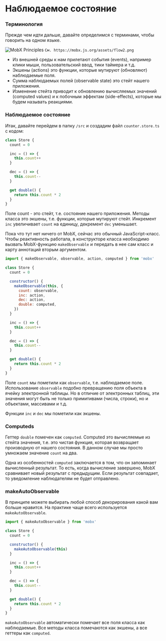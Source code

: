 # Наблюдаемое состояние

### Терминология

Прежде чем идти дальше, давайте определимся с терминами, чтобы говорить на одном языке.

![MobX Principles](/flow.png)
`См. https://mobx.js.org/assets/flow2.png`

- Из внешней среды к нам прилетают события (events), например клики мыши, пользовательский ввод, тики таймера и т.д.
- Экшены (actions) это функции, которые мутируют (обновляют) наблюдаемые поля.
- Сумма наблюдаемых полей (observable state) это стейт нашего приложения.
- Изменение стейта приводит к обновлению вычисляемых значений (computed values) и к побочным эффектам (side-effects), которые мы будем называть реакциями.

### Наблюдаемое состояние

Итак, давайте перейдем в папку `/src` и создадим файл `counter.store.ts` с кодом:

```js
class Store {
  count = 0

  inc = () => {
    this.count++
  }

  dec = () => {
    this.count--
  }

  get double() {
    return this.count * 2
  }
}
```

Поле count - это стейт, т.е. состояние нашего приложения. Методы класса это экшены, т.е. функции, которые мутируют стейт. Инкремент `inc` увеличивает `count` на единицу, декремент `dec` уменьшает.

Пока что тут нет ничего от MobX, сейчас это обычный JavaScript-класс. Чтобы реактивность работала, в конструкторе класса необходимо вызвать MobX-функцию `makeObservable` и передать в нее сам класс и карту аннотаций вторым аргументом.

```js
import { makeObservable, observable, action, computed } from 'mobx'

class Store {
  count = 0

  constructor() {
    makeObservable(this, {
      count: observable,
      inc: action,
      dec: action,
      double: computed,
    })
  }

  inc = () => {
    this.count++
  }

  dec = () => {
    this.count--
  }

  get double() {
    return this.count * 2
  }
}
```

Поле `count` мы пометили как `observable`, т.е. наблюдаемое поле. Использование `observable` подобно превращению поля объекта в ячейку электронной таблицы. Но в отличие от электронных таблиц, эти значения могут быть не только примитивами (числа, строки), но и объектами, массивами и т.д.

Функции `inc` и `dec` мы пометили как экшены.

### Computeds

Геттер `double` помечен как `computed`. Computed это вычисляемые из стейта значения, т.е. это чистая функция, которая возвращает производную от нашего состояния. В данном случае мы просто умножаем значение `count` на два.

Одна из особенностей `computed` заключается в том, что он запоминает вычисленный результат. То есть, когда вычисление завершено, MobX сравнивает новый результат с предыдущим. Если результат совпадает, то уведомление наблюдателям не будет отправлено.

### makeAutoObservable

В принципе можете выбирать любой способ декорирования какой вам больше нравится. На практике чаще всего используется `makeAutoObservable`.

```js
import { makeAutoObservable } from 'mobx'

class Store {
  count = 0

  constructor() {
    makeAutoObservable(this)
  }

  inc = () => {
    this.count++
  }

  dec = () => {
    this.count--
  }

  get double() {
    return this.count * 2
  }
}
```

`makeAutoObservable` автоматически помечает все поля класса как наблюдаемые. Все методы класса помечаются как экшены, а все геттеры как `computed`.
